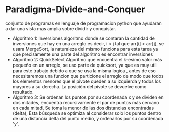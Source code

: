# Paradigma-Divide-and-Conquer
conjunto de programas en lenguaje de programacion python que ayudaran a dar una vista mas amplia sobre dividir y conquistar.

- Algoritmo 1: Inversiones
  algoritmo donde se contaran la cantidad de inversiones que hay en una arreglo es decir, i < j tal que arr[i] > arr[j], se usara MergeSort, la naturaleza del mismo funciona para esta tarea ya que        precisamente una parte del algoritmo es encontrar inversiones
- Algoritmo 2: QuickSelect
  Algoritmo que encuentra el k-esimo valor más pequeño en un arreglo, se uso parte de quicksort, ya que es muy util para este trabajo debido a que se usa la misma logica , antes de eso necesitaremos      una funcion que particione el arreglo de modo que todos los elementos menores que el pivote queden a su izquierda y todos los mayores a su derecha. La posición del pivote se devuelve como resultado.
- Algoritmo 3:
  Se ordenan los puntos por su coordenada x y se dividen en dos mitades, encuentra recursivamente el par de puntos más cercano en cada mitad, Se toma la menor de las dos distancias encontradas (delta),  Esta búsqueda se optimiza al considerar solo los puntos dentro de una distancia delta del punto medio, y ordenarlos por su coordenada 'y'.
  

